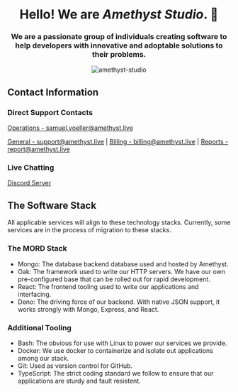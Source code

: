 <h1 align="center">Hello! We are <i>Amethyst Studio</i>. 👋</h1>
<h3 align="center">We are a passionate group of individuals creating software to help developers with innovative and adoptable solutions to their problems.</h3>
<p align="center">
    <img src="https://komarev.com/ghpvc/?username=amethyst-studio&label=Organization%20Views&color=0e75b6&style=flat-square" alt="amethyst-studio"/>
</p>

## Contact Information

### Direct Support Contacts

[Operations - samuel.voeller@amethyst.live](mailto:samuel.voeller@amethyst.live)

[General - support@amethyst.live](mailto:support@amethyst.live) |
[Billing - billing@amethyst.live](mailto:billing@amethyst.live) |
[Reports - report@amethyst.live](mailto:report@amethyst.live)

### Live Chatting

[Discord Server](https://invite-to.amethyst.live)

## The Software Stack

All applicable services will align to these technology stacks. Currently, some
services are in the process of migration to these stacks.

### The MORD Stack

- Mongo: The database backend database used and hosted by Amethyst.
- Oak: The framework used to write our HTTP servers. We have our own
  pre-configured base that can be rolled out for rapid development.
- React: The frontend tooling used to write our applications and interfacing.
- Deno: The driving force of our backend. With native JSON support, it works
  strongly with Mongo, Express, and React.

### Additional Tooling

- Bash: The obvious for use with Linux to power our services we provide.
- Docker: We use docker to containerize and isolate out applications among our
  stack.
- Git: Used as version control for GitHub.
- TypeScript: The strict coding standard we follow to ensure that our
  applications are sturdy and fault resistent.
